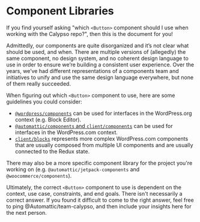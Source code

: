 # Component Libraries

If you find yourself asking "which `<Button>` component should I use when working with the Calypso repo?", then this is the document for you!

Admittedly, our components are quite disorganized and it’s not clear what should be used, and when. There are multiple versions of (allegedly) the same component, no design system, and no coherent design language to use in order to ensure we’re building a consistent user experience. Over the years, we’ve had different representations of a components team and initiatives to unify and use the same design language everywhere, but none of them really succeeded.

When figuring out which `<Button>` component to use, here are some guidelines you could consider:

- [`@wordpress/components`](https://wordpress.github.io/gutenberg) can be used for interfaces in the WordPress.org context (e.g. Block Editor).
- [`@automattic/components` and `client/components`](https://wpcalypso.wordpress.com/devdocs/design) can be used for interfaces in the WordPress.com context.
- [`client/blocks`](https://wpcalypso.wordpress.com/devdocs/blocks) represents more complex WordPress.com components that are usually composed from multiple UI components and are usually connected to the Redux state.

There may also be a more specific component library for the project you're working on (e.g. `@automattic/jetpack-components` and `@woocommerce/components`).

Ultimately, the correct `<Button>` component to use is dependent on the context, use case, constraints, and end goals. There isn't necessarily a correct answer. If you found it difficult to come to the right answer, feel free to ping @Automattic/team-calypso, and then include your insights here for the next person.
